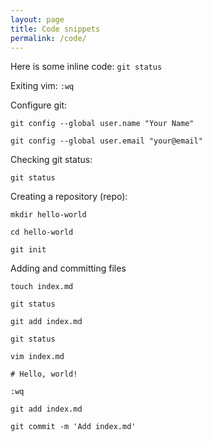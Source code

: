 ```yaml
---
layout: page
title: Code snippets
permalink: /code/
---
```


Here is some inline code: `git status`

Exiting vim: `:wq`


Configure git:

`git config --global user.name "Your Name"`

`git config --global user.email "your@email"`


Checking git status:

`git status`


Creating a repository (repo):

`mkdir hello-world`

`cd hello-world`

`git init`


Adding and committing files

`touch index.md`

`git status`

`git add index.md`

`git status`

`vim index.md`

`# Hello, world!`

`:wq`

`git add index.md`

`git commit -m 'Add index.md'`
